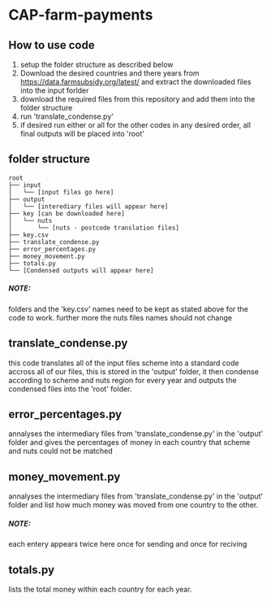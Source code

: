 # CAP-farm-payments

## How to use code
1. setup the folder structure as described below
2. Download the desired countries and there years from https://data.farmsubsidy.org/latest/ and extract the downloaded files into the input forlder
3. download the required files from this repository and add them into the folder structure
4. run 'translate_condense.py'
5. if desired run either or all for the other codes in any desired order, all final outputs will be placed into 'root'

## folder structure
```
root
├── input
│   └── [input files go here]
├── output
│   └── [interediary files will appear here]
├── key [can be downloaded here]
│   └── nuts
│       └── [nuts - postcode translation files]
├── key.csv
├── translate_condense.py
├── error_percentages.py
├── money_movement.py
├── totals.py
└── [Condensed outputs will appear here]
```
##### NOTE:
folders and the 'key.csv' names need to be kept as stated above for the code to work. further more the nuts files names should not change

## translate_condense.py
this code translates all of the input files scheme into a standard code accross all of our files, this is stored in the 'output' folder, it then condense according to scheme and nuts region for every year and outputs the condensed files into the 'root' folder.

## error_percentages.py
annalyses the intermediary files from 'translate_condense.py' in the 'output' folder and gives the percentages of money in each country that scheme and nuts could not be matched

## money_movement.py
annalyses the intermediary files from 'translate_condense.py' in the 'output' folder and list how much money was moved from one country to the other.
##### NOTE:
each entery appears twice here once for sending and once for reciving

## totals.py
lists the total money within each country for each year.
